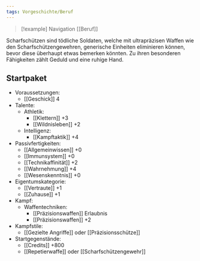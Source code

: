 ```yaml
---
tags: Vorgeschichte/Beruf
---
```

> [!example] Navigation 
>  [[Beruf]]

Scharfschützen sind tödliche Soldaten, welche mit ultrapräzisen Waffen wie den Scharfschützengewehren, generische Einheiten eliminieren können, bevor diese überhaupt etwas bemerken könnten. Zu ihren besonderen Fähigkeiten zählt Geduld und eine ruhige Hand.


## Startpaket
- Voraussetzungen:
	- [[Geschick]] 4
- Talente:
	- Athletik:
		- [[Klettern]] +3
		- [[Wildnisleben]] +2
	- Intelligenz:
		- [[Kampftaktik]] +4
- Passivfertigkeiten:
	- [[Allgemeinwissen]] +0
	- [[Immunsystem]] +0
	- [[Technikaffinität]] +2
	- [[Wahrnehmung]] +4
	- [[Wesenskenntnis]] +0
- Eigentumskategorie:
	- [[Vertraute]] +1
	- [[Zuhause]] +1
- Kampf: 
	- Waffentechniken:
		- [[Präzisionswaffen]] Erlaubnis
		- [[Präzisionswaffen]] +2
- Kampfstile:
	- [[Gezielte Angriffe]] oder [[Präzisionsschütze]]
- Startgegenstände: 
	- [[Credits]] +800
	- [[Repetierwaffe]] oder [[Scharfschützengewehr]]